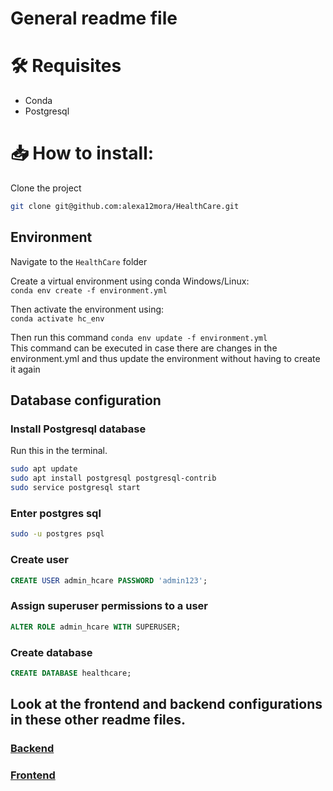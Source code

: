 # General readme file

# 🛠️ Requisites
- Conda
- Postgresql

# 📥 How to install:
Clone the project

```bash
git clone git@github.com:alexa12mora/HealthCare.git
```

## Environment

Navigate to the `HealthCare` folder  

Create a virtual environment using conda Windows/Linux:   
`conda env create -f environment.yml`

Then activate the environment using:  
`conda activate hc_env`   

Then run this command
`conda env update -f environment.yml`  
This command can be executed in case there are changes in the environment.yml and thus update the environment without having to create it again


## Database configuration

### Install Postgresql database

Run this in the terminal.
```bash
sudo apt update
sudo apt install postgresql postgresql-contrib
sudo service postgresql start
```

### Enter postgres sql

```bash
sudo -u postgres psql
```
### Create user

```sql
CREATE USER admin_hcare PASSWORD 'admin123';
```

### Assign superuser permissions to a user

```sql
ALTER ROLE admin_hcare WITH SUPERUSER;
```

### Create database

```sql
CREATE DATABASE healthcare;
```

## Look at the frontend and backend configurations in these other readme files.

### [Backend](https://github.com/alexa12mora/HealthCare/blob/main/backend/readme.md)

### [Frontend](https://github.com/alexa12mora/HealthCare/blob/main/frontend/readme.md)